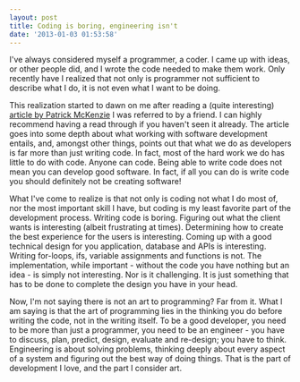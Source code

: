 ```yaml
---
layout: post
title: Coding is boring, engineering isn't
date: '2013-01-03 01:53:58'
---
```


I've always considered myself a programmer, a coder. I came up with ideas, or other people did, and I wrote the code needed to make them work. Only recently have I realized that not only is programmer not sufficient to describe what I do, it is not even what I want to be doing.

This realization started to dawn on me after reading a (quite interesting) [article by Patrick McKenzie](http://www.kalzumeus.com/2011/10/28/dont-call-yourself-a-programmer) I was referred to by a friend. I can highly recommend having a read through if you haven't seen it already. The article goes into some depth about what working with software development entails, and, amongst other things, points out that what we do as developers is far more than just writing code. In fact, most of the hard work we do has little to do with code. Anyone can code. Being able to write code does not mean you can develop good software. In fact, if all you can do is write code you should definitely not be creating software!

What I've come to realize is that not only is coding not what I do most of, nor the most important skill I have, but coding is my least favorite part of the development process. Writing code is boring. Figuring out what the client wants is interesting (albeit frustrating at times). Determining how to create the best experience for the users is interesting. Coming up with a good technical design for you application, database and APIs is interesting. Writing for-loops, ifs, variable assignments and functions is not. The implementation, while important - without the code you have nothing but an idea - is simply not interesting. Nor is it challenging. It is just something that has to be done to complete the design you have in your head.

Now, I'm not saying there is not an art to programming? Far from it. What I am saying is that the art of programming lies in the thinking you do before writing the code, not in the writing itself. To be a good developer, you need to be more than just a programmer, you need to be an engineer - you have to discuss, plan, predict, design, evaluate and re-design; you have to think. Engineering is about solving problems, thinking deeply about every aspect of a system and figuring out the best way of doing things. That is the part of development I love, and the part I consider art.